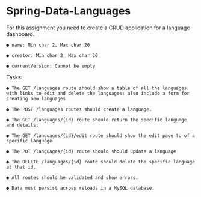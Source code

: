 # Spring-Data-Languages


For this assignment you need to create a CRUD application for a language dashboard.

	● name: Min char 2, Max char 20

	● creator: Min char 2, Max char 20

	● currentVersion: Cannot be empty
	
Tasks:
	
	● The GET /languages route should show a table of all the languages with links to edit and delete the languages; also include a form for creating new languages.

	● The POST /languages routes should create a language.

	● The GET /languages/{id} route should return the specific language and details.

	● The GET /languages/{id}/edit route should show the edit page to of a specific language

	● The PUT /languages/{id} route should should update a language

	● The DELETE /languages/{id} route should delete the specific language at that id.

	● All routes should be validated and show errors.

	● Data must persist across reloads in a MySQL database.